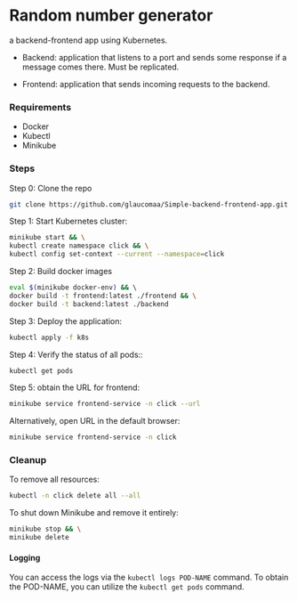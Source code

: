 # Random number generator

a backend-frontend app using Kubernetes. 

- Backend: application that listens to a port and sends some response if a message comes there. Must be replicated.

- Frontend: application that sends incoming requests to the backend.


### Requirements

- Docker
- Kubectl
- Minikube

### Steps

Step 0: Clone the repo

```bash
git clone https://github.com/glaucomaa/Simple-backend-frontend-app.git
```

Step 1: Start Kubernetes cluster:

```bash
minikube start && \
kubectl create namespace click && \
kubectl config set-context --current --namespace=click
```

Step 2: Build docker images

```bash
eval $(minikube docker-env) && \ 
docker build -t frontend:latest ./frontend && \
docker build -t backend:latest ./backend
```

Step 3: Deploy the application:

```bash
kubectl apply -f k8s
```

Step 4: Verify the status of all pods::

```bash
kubectl get pods
```

Step 5: obtain the URL for frontend:

```bash
minikube service frontend-service -n click --url
```

Alternatively, open URL in the default browser:

```bash
minikube service frontend-service -n click 
```

### Cleanup

To remove all resources:

```bash
kubectl -n click delete all --all
```
To shut down Minikube and remove it entirely:

```bash
minikube stop && \
minikube delete
```

#### Logging

You can access the logs via the `kubectl logs POD-NAME` command.
To obtain the POD-NAME, you can utilize the `kubectl get pods` command.


